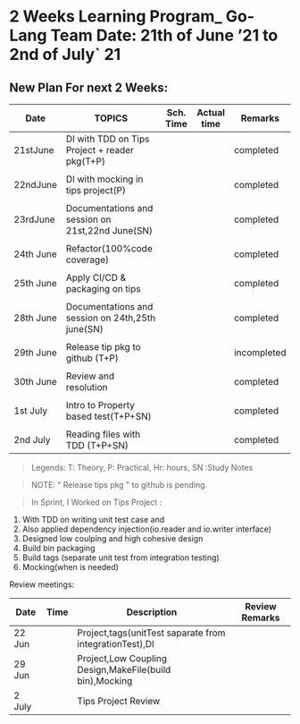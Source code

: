 # 2 Weeks Learning Program_ Go-Lang Team 	            Date: 21th of June ’21 to 2nd of July` 21


## New Plan For next 2 Weeks: 

| Date    |                       TOPICS                    |Sch. Time | Actual time | Remarks      | 
| ------- | ----------------------------------------------- |--------- |------------ |------------  |
|21stJune | DI with TDD on Tips Project + reader pkg(T+P)   |          |             |  completed   |
|         |                                                 |          |     	       |              |
|22ndJune | DI with mocking in tips project(P)              |          |     	       |  completed   |
|         |                                                 |          |     	       |              |
|23rdJune | Documentations and session on 21st,22nd June(SN)|          |     	       |  completed   |
|         |                                                 |          |     	       |              |
|24th June| Refactor(100%code coverage)                     |          |             |  completed   |
|         |                                                 |          |     	       |              |
|25th June| Apply CI/CD & packaging on tips                 |          |     	       |  completed   |
|         |                                                 |          |     	       |              |
|28th June| Documentations and session on 24th,25th june(SN)|          |     	       |  completed   |
|         |                                                 |          |     	       |              |
|29th June|  Release tip pkg to github (T+P)                |          |     	       |  incompleted |
|         |                                                 |          |     	       |              |
|30th June|  Review and resolution                          |          |     	       |  completed   |
|         |                                                 |          |     	       |              |
|1st  July|  Intro to Property based test(T+P+SN)           |          |     	       |  completed   |
|         |                                                 |          |     	       |              |
|2nd  July|   Reading files with TDD (T+P+SN)               |          |     	       |  completed   |

>	Legends: T: Theory, P: Practical, Hr: hours, SN :Study Notes

>	NOTE: " Release tips pkg " to github is pending.

>	In Sprint, I Worked on Tips Project :
   1. With TDD on writing unit test case and 
   1. Also applied dependency injection(io.reader and io.writer interface) 
   1. Designed low coulping and high cohesive design
   1. Build bin packaging
   1. Build tags (separate unit test from integration testing)
   1. Mocking(when is needed)

Review meetings:

|Date    | Time | Description                                            | Review Remarks |
|--------|------|--------------------------------------------------------|----------------|
|22 Jun  |      | Project,tags(unitTest saparate from integrationTest),DI|     	          |       
|29 Jun  |      | Project,Low Coupling Design,MakeFile(build bin),Mocking|     	          |              
|2 July  |      | Tips Project Review                                    |     	          |              




